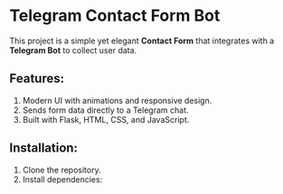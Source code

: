 # Telegram Contact Form Bot

This project is a simple yet elegant **Contact Form** that integrates with a **Telegram Bot** to collect user data.

## Features:
1. Modern UI with animations and responsive design.
2. Sends form data directly to a Telegram chat.
3. Built with Flask, HTML, CSS, and JavaScript.

## Installation:
1. Clone the repository.
2. Install dependencies:
